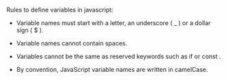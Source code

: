 Rules to define variables in javascript:

* Variable names must start with a letter, an underscore ( _ ) or a dollar sign ( $ ).

* Variable names cannot contain spaces.

* Variables cannot be the same as reserved keywords such as if or const .

* By convention, JavaScript variable names are written in camelCase.
